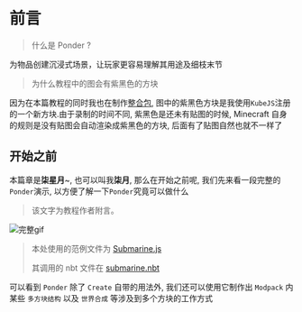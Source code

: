 # 前言

> 什么是 Ponder ?

为物品创建沉浸式场景，让玩家更容易理解其用途及细枝末节

> 为什么教程中的图会有紫黑色的方块

因为在本篇教程的同时我也在制作[整合包](https://www.mcmod.cn/modpack/709.html), 图中的紫黑色方块是我使用`KubeJS`注册的一个新方块.由于录制的时间不同, 紫黑色是还未有贴图的时候, Minecraft 自身的规则是没有贴图会自动渲染成紫黑色的方块, 后面有了贴图自然也就不一样了

## 开始之前

本篇章是**柒星月**~, 也可以叫我**柒月**, 那么在开始之前呢, 我们先来看一段完整的`Ponder`演示, 以方便了解一下`Ponder`究竟可以做什么

> 该文字为教程作者附言。

![完整gif](/imgs/PonderJs/wan-zheng.gif)

> 本处使用的范例文件为 [Submarine.js](https://gitee.com/gumengmengs/kubejs-course/tree/main/Code/Ponder/kubejs/client_scripts/Ponder/Submarine.js)
>
> 其调用的 nbt 文件在 [submarine.nbt](https://gitee.com/gumengmengs/kubejs-course/tree/main/Code/Ponder/kubejs/assets/kubejs/ponder/submarine.nbt)

可以看到 `Ponder` 除了 `Create` 自带的用法外, 我们还可以使用它制作出 `Modpack` 内某些 `多方块结构` 以及 `世界合成` 等涉及到多个方块的工作方式
